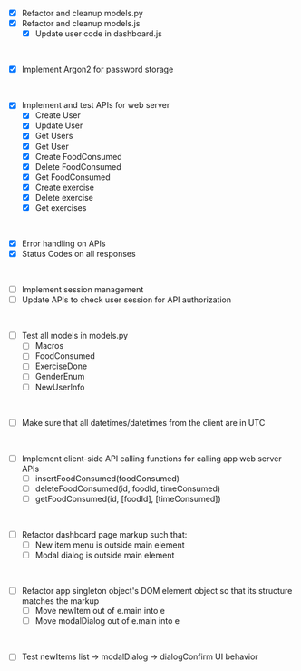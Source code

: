 - [x] Refactor and cleanup models.py
- [x] Refactor and cleanup models.js
  - [x] Update user code in dashboard.js

<br>

- [x] Implement Argon2 for password storage

<br>

- [x] Implement and test APIs for web server
  - [x] Create User
  - [x] Update User
  - [x] Get Users
  - [x] Get User 
  - [x] Create FoodConsumed
  - [x] Delete FoodConsumed
  - [x] Get FoodConsumed
  - [x] Create exercise
  - [x] Delete exercise
  - [x] Get exercises
   
<br>

- [x] Error handling on APIs
- [x] Status Codes on all responses

<br>

- [ ] Implement session management
- [ ] Update APIs to check user session for API authorization

<br>

- [ ] Test all models in models.py
  - [ ] Macros
  - [ ] FoodConsumed
  - [ ] ExerciseDone
  - [ ] GenderEnum
  - [ ] NewUserInfo

<br>

- [ ] Make sure that all datetimes/datetimes from the client are in UTC 

<br>

- [ ] Implement client-side API calling functions for calling app web server APIs
  - [ ] insertFoodConsumed(foodConsumed)
  - [ ] deleteFoodConsumed(id, foodId, timeConsumed)
  - [ ] getFoodConsumed(id, [foodId], [timeConsumed])

<br>
  
- [ ] Refactor dashboard page markup such that:
  - [ ] New item menu is outside main element
  - [ ] Modal dialog is outside main element

<br>

- [ ] Refactor app singleton object's DOM element object so that its structure matches the markup
  - [ ] Move newItem out of e.main into e
  - [ ] Move modalDialog out of e.main into e

<br>

- [ ] Test newItems list -> modalDialog -> dialogConfirm UI behavior